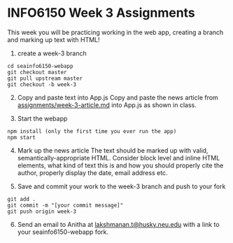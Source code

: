 # INFO6150 Week 3 Assignments

This week you will be practicing working in the web app, creating a branch and marking up text with HTML!

1. create a week-3 branch
```
cd seainfo6150-webapp
git checkout master
git pull upstream master
git checkout -b week-3
```

2. Copy and paste text into App.js
Copy and paste the news article from <a href="./week-3-article.md">assignments/week-3-article.md</a> into App.js as shown in class. 

3. Start the webapp
```
npm install (only the first time you ever run the app)
npm start
```

4. Mark up the news article
The text should be marked up with valid, semantically-appropriate HTML. Consider block level and inline HTML elements, what kind of text this is and how you should properly cite the author, properly display the date, email address etc.

5. Save and commit your work to the week-3 branch and push to your fork
```
git add . 
git commit -m "[your commit message]"
git push origin week-3
```

6. Send an email to Anitha at lakshmanan.t@husky.neu.edu with a link to your seainfo6150-webapp fork. 
